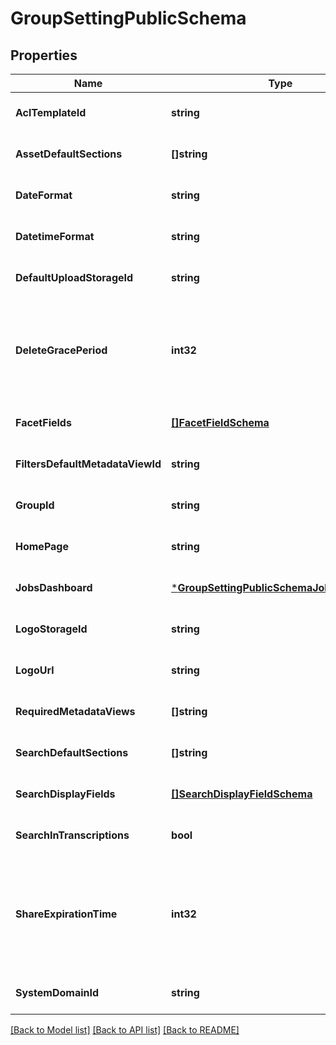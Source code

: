 # GroupSettingPublicSchema

## Properties
Name | Type | Description | Notes
------------ | ------------- | ------------- | -------------
**AclTemplateId** | **string** |  | [optional] [default to null]
**AssetDefaultSections** | **[]string** |  | [optional] [default to null]
**DateFormat** | **string** |  | [optional] [default to null]
**DatetimeFormat** | **string** |  | [optional] [default to null]
**DefaultUploadStorageId** | **string** |  | [optional] [default to null]
**DeleteGracePeriod** | **int32** | Grace period that indicate how long objects will live in recycle bin. Unit: hours | [optional] [default to null]
**FacetFields** | [**[]FacetFieldSchema**](FacetFieldSchema.md) |  | [optional] [default to null]
**FiltersDefaultMetadataViewId** | **string** |  | [optional] [default to null]
**GroupId** | **string** |  | [optional] [default to null]
**HomePage** | **string** |  | [optional] [default to null]
**JobsDashboard** | [***GroupSettingPublicSchemaJobsDashboard**](GroupSettingPublicSchema_jobs_dashboard.md) |  | [optional] [default to null]
**LogoStorageId** | **string** |  | [optional] [default to null]
**LogoUrl** | **string** |  | [optional] [default to null]
**RequiredMetadataViews** | **[]string** |  | [optional] [default to null]
**SearchDefaultSections** | **[]string** |  | [optional] [default to null]
**SearchDisplayFields** | [**[]SearchDisplayFieldSchema**](SearchDisplayFieldSchema.md) |  | [optional] [default to null]
**SearchInTranscriptions** | **bool** |  | [optional] [default to null]
**ShareExpirationTime** | **int32** | Default share expiration time that indicate how long share will be valid. Unit: days | [optional] [default to null]
**SystemDomainId** | **string** |  | [optional] [default to null]

[[Back to Model list]](../README.md#documentation-for-models) [[Back to API list]](../README.md#documentation-for-api-endpoints) [[Back to README]](../README.md)


